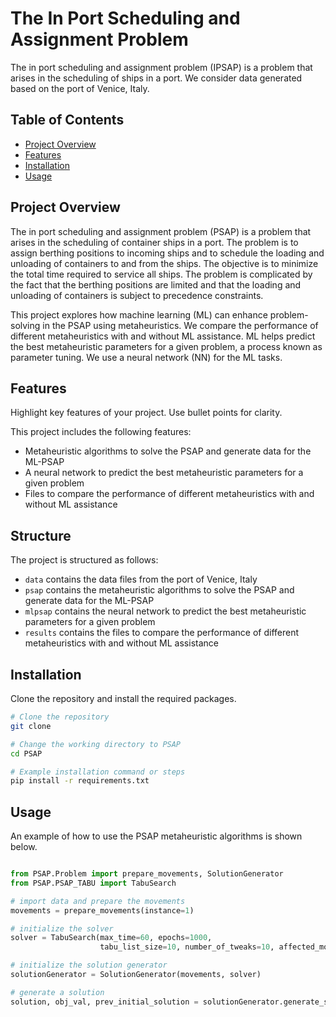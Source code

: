 # The In Port Scheduling and Assignment Problem

The in port scheduling and assignment problem (IPSAP) is a problem that 
arises in the scheduling of ships in a port. We consider data generated
based on the port of Venice, Italy.

## Table of Contents
- [Project Overview](#project-overview)
- [Features](#features)
- [Installation](#installation)
- [Usage](#usage)


## Project Overview

The in port scheduling and assignment problem (PSAP) is a problem that 
arises in the scheduling of container ships in a port. The problem is to 
assign berthing positions to incoming ships and to schedule the loading
and unloading of containers to and from the ships. The objective is to 
minimize the total time required to service all ships. The problem is 
complicated by the fact that the berthing positions are limited and 
that the loading and unloading of containers is subject to precedence 
constraints.


This project explores how machine learning (ML) can enhance problem-solving in the PSAP 
using metaheuristics. We compare the performance of different metaheuristics with and 
without ML assistance. ML helps predict the best metaheuristic parameters for a given 
problem, a process known as parameter tuning. We use a neural network (NN) for the ML tasks.

## Features

Highlight key features of your project. Use bullet points for clarity.

This project includes the following features:

- Metaheuristic algorithms to solve the PSAP and generate data for the ML-PSAP
- A neural network to predict the best metaheuristic parameters for a given problem
- Files to compare the performance of different metaheuristics with and without ML assistance

## Structure

The project is structured as follows:
- `data` contains the data files from the port of Venice, Italy
- `psap` contains the metaheuristic algorithms to solve the PSAP and generate data for the ML-PSAP
- `mlpsap` contains the neural network to predict the best metaheuristic parameters for a given problem
- `results` contains the files to compare the performance of different metaheuristics with and without ML assistance

## Installation

Clone the repository and install the required packages.
```bash
# Clone the repository
git clone

# Change the working directory to PSAP
cd PSAP

# Example installation command or steps
pip install -r requirements.txt
```


## Usage

An example of how to use the PSAP metaheuristic algorithms is shown below.

```python

from PSAP.Problem import prepare_movements, SolutionGenerator
from PSAP.PSAP_TABU import TabuSearch

# import data and prepare the movements
movements = prepare_movements(instance=1)

# initialize the solver
solver = TabuSearch(max_time=60, epochs=1000,
                    tabu_list_size=10, number_of_tweaks=10, affected_movements=10)

# initialize the solution generator
solutionGenerator = SolutionGenerator(movements, solver)

# generate a solution
solution, obj_val, prev_initial_solution = solutionGenerator.generate_solution()
```
